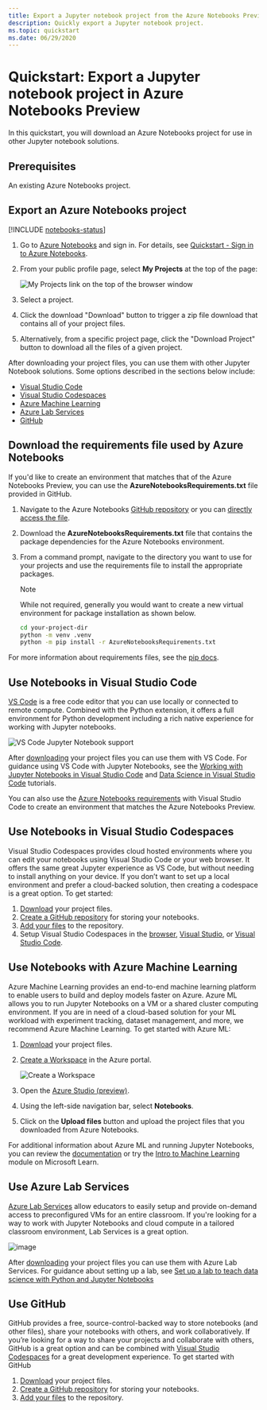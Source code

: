 ```yaml
---
title: Export a Jupyter notebook project from the Azure Notebooks Preview
description: Quickly export a Jupyter notebook project.
ms.topic: quickstart
ms.date: 06/29/2020
---
```


# Quickstart: Export a Jupyter notebook project in Azure Notebooks Preview

In this quickstart, you will download an Azure Notebooks project for use in other Jupyter notebook solutions. 

## Prerequisites
An existing Azure Notebooks project.

## Export an Azure Notebooks project

[!INCLUDE [notebooks-status](../../includes/notebooks-status.md)]

1. Go to [Azure Notebooks](https://notebooks.azure.com) and sign in. For details, see [Quickstart - Sign in to Azure Notebooks](quickstart-sign-in-azure-notebooks.md).

1. From your public profile page, select **My Projects** at the top of the page:

    ![My Projects link on the top of the browser window](media/quickstarts/my-projects-link.png)

1. Select a project.
1. Click the download "Download" button to trigger a zip file download that contains all of your project files.
1. Alternatively, from a specific project page, click the "Download Project" button to download all the files of a given project.

After downloading your project files, you can use them with other Jupyter Notebook solutions. Some options described in the sections below include: 
- [Visual Studio Code](#use-notebooks-in-visual-studio-code)
- [Visual Studio Codespaces](#use-notebooks-in-visual-studio-codespaces)
- [Azure Machine Learning](#use-notebooks-with-azure-machine-learning)
- [Azure Lab Services](#use-azure-lab-services)
- [GitHub](#use-github)

## Download the requirements file used by Azure Notebooks

If you'd like to create an environment that matches that of the Azure Notebooks Preview, you can use the **AzureNotebooksRequirements.txt** file provided in GitHub.

1. Navigate to the Azure Notebooks [GitHub repository](https://github.com/microsoft/AzureNotebooks) or you can [directly access the file](https://aka.ms/aznbrequirementstxt).
1. Download the **AzureNotebooksRequirements.txt** file that contains the package dependencies for the Azure Notebooks environment. 
1. From a command prompt, navigate to the directory you want to use for your projects and use the requirements file to install the appropriate packages.

    > [!Note]
    > While not required, generally you would want to create a new virtual environment for package installation as shown below.

    ```bash
    cd your-project-dir
    python -m venv .venv
    python -m pip install -r AzureNotebooksRequirements.txt
    ```

For more information about requirements files, see the [pip docs]( https://pip.pypa.io/en/stable/user_guide/#requirements-files).

## Use Notebooks in Visual Studio Code

[VS Code](https://code.visualstudio.com/) is a free code editor that you can use locally or connected to remote compute. Combined with the Python extension, it offers a full environment for Python development including a rich native experience for working with Jupyter notebooks. 

![VS Code Jupyter Notebook support](media/vs-code-jupyter-notebook.png)

After [downloading](#export-an-azure-notebooks-project) your project files you can use them with VS Code. For guidance using VS Code with Jupyter Notebooks, see the [Working with Jupyter Notebooks in Visual Studio Code](https://code.visualstudio.com/docs/python/jupyter-support) and [Data Science in Visual Studio Code](https://code.visualstudio.com/docs/python/data-science-tutorial) tutorials.

You can also use the [Azure Notebooks requirements](#download-the-requirements-file-used-by-azure-notebooks) with Visual Studio Code to create an environment that matches the Azure Notebooks Preview.

## Use Notebooks in Visual Studio Codespaces

Visual Studio Codespaces provides cloud hosted environments where you can edit your notebooks using Visual Studio Code or your web browser. It offers the same great Jupyter experience as VS Code, but without needing to install anything on your device. If you don’t want to set up a local environment and prefer a cloud-backed solution, then creating a codespace is a great option. To get started:

1. [Download](#export-an-azure-notebooks-project) your project files.
1. [Create a GitHub repository](https://help.github.com/github/getting-started-with-github/create-a-repo) for storing your notebooks. 
1. [Add your files](https://help.github.com/github/managing-files-in-a-repository/adding-a-file-to-a-repository) to the repository.
1. Setup Visual Studio Codespaces in the [browser](https://docs.microsoft.com/visualstudio/online/how-to/browser), [Visual Studio](https://docs.microsoft.com/visualstudio/online/how-to/vside), or [Visual Studio Code](https://docs.microsoft.com/visualstudio/online/how-to/vscode).

## Use Notebooks with Azure Machine Learning

Azure Machine Learning provides an end-to-end machine learning platform to enable users to build and deploy models faster on Azure. Azure ML allows you to run Jupyter Notebooks on a VM or a shared cluster computing environment. If you are in need of a cloud-based solution for your ML workload with experiment tracking, dataset management, and more, we recommend Azure Machine Learning. To get started with Azure ML:

1. [Download](#export-an-azure-notebooks-project) your project files.
1. [Create a Workspace](../machine-learning/how-to-manage-workspace.md) in the Azure portal.

   ![Create a Workspace](../machine-learning/media/how-to-manage-workspace/create-workspace.gif)
 
1. Open the [Azure Studio (preview)](https://ml.azure.com/).
1. Using the left-side navigation bar, select **Notebooks**.
1. Click on the **Upload files** button and upload the project files that you downloaded from Azure Notebooks.

For additional information about Azure ML and running Jupyter Notebooks, you can review the [documentation](../machine-learning/how-to-run-jupyter-notebooks.md) or try the [Intro to Machine Learning](https://docs.microsoft.com/learn/modules/intro-to-azure-machine-learning-service/) module on Microsoft Learn.


## Use Azure Lab Services

[Azure Lab Services](https://azure.microsoft.com/services/lab-services/) allow educators to easily setup and provide on-demand access to preconfigured VMs for an entire classroom. If you're looking for a way to work with Jupyter Notebooks and cloud compute in a tailored classroom environment, Lab Services is a great option.

![image](../lab-services/media/tutorial-setup-classroom-lab/new-lab-button.png)

 After [downloading](#export-an-azure-notebooks-project) your project files you can use them with Azure Lab Services. For guidance about setting up a lab, see [Set up a lab to teach data science with Python and Jupyter Notebooks](../lab-services/class-type-jupyter-notebook.md)

## Use GitHub

GitHub provides a free, source-control-backed way to store notebooks (and other files), share your notebooks with others, and work collaboratively. If you’re looking for a way to share your projects and collaborate with others, GitHub is a great option and can be combined with [Visual Studio Codespaces](#use-notebooks-in-visual-studio-codespaces) for a great development experience. To get started with GitHub

1. [Download](#export-an-azure-notebooks-project) your project files.
1. [Create a GitHub repository](https://help.github.com/github/getting-started-with-github/create-a-repo) for storing your notebooks. 
1. [Add your files](https://help.github.com/github/managing-files-in-a-repository/adding-a-file-to-a-repository) to the repository.
